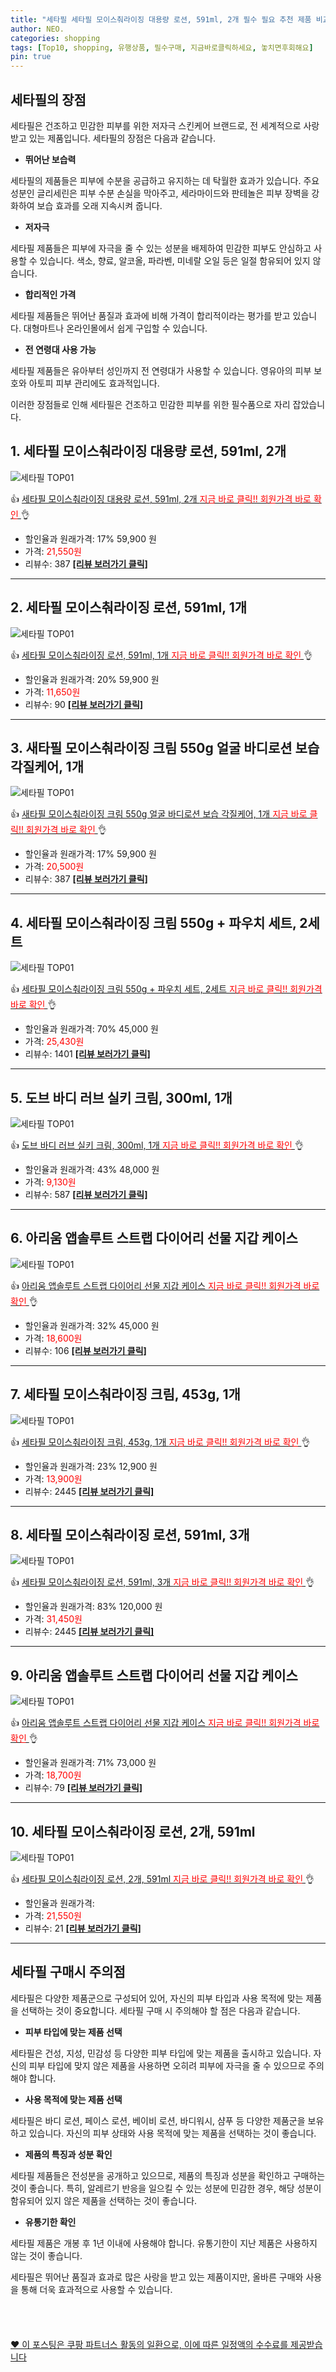 ```yaml
---
title: "세타필 세타필 모이스춰라이징 대용량 로션, 591ml, 2개 필수 필요 추천 제품 비교 최저 가격 비교 장점 구매 후기 구매평"
author: NEO.
categories: shopping
tags: [Top10, shopping, 유행상품, 필수구매, 지금바로클릭하세요, 놓치면후회해요]
pin: true
---
```

**<h2>세타필의 장점</h2>**

세타필은 건조하고 민감한 피부를 위한 저자극 스킨케어 브랜드로, 전 세계적으로 사랑받고 있는 제품입니다. 세타필의 장점은 다음과 같습니다.

* **뛰어난 보습력**

세타필의 제품들은 피부에 수분을 공급하고 유지하는 데 탁월한 효과가 있습니다. 주요 성분인 글리세린은 피부 수분 손실을 막아주고, 세라마이드와 판테놀은 피부 장벽을 강화하여 보습 효과를 오래 지속시켜 줍니다.

* **저자극**

세타필 제품들은 피부에 자극을 줄 수 있는 성분을 배제하여 민감한 피부도 안심하고 사용할 수 있습니다. 색소, 향료, 알코올, 파라벤, 미네랄 오일 등은 일절 함유되어 있지 않습니다.

* **합리적인 가격**

세타필 제품들은 뛰어난 품질과 효과에 비해 가격이 합리적이라는 평가를 받고 있습니다. 대형마트나 온라인몰에서 쉽게 구입할 수 있습니다.

* **전 연령대 사용 가능**

세타필 제품들은 유아부터 성인까지 전 연령대가 사용할 수 있습니다. 영유아의 피부 보호와 아토피 피부 관리에도 효과적입니다.

이러한 장점들로 인해 세타필은 건조하고 민감한 피부를 위한 필수품으로 자리 잡았습니다.

   

## 1. 세타필 모이스춰라이징 대용량 로션, 591ml, 2개

![세타필 TOP01](https://thumbnail6.coupangcdn.com/thumbnails/remote/490x490ex/image/retail/images/711593805388429-8681b9cc-5d10-40db-99d4-f490d8eca8b5.jpg)


👍 [세타필 모이스춰라이징 대용량 로션, 591ml, 2개 <font color=red> 지금 바로 클릭!! 회원가격 바로 확인 </font> ](https://link.coupang.com/re/AFFSDP?lptag=AF3617701&subid=GithubCoopas&pageKey=7164345502&traceid=V0-153&itemId=15015111767&vendorItemId=85072877349) 👌 


- 할인율과 원래가격: 17%  59,900   원
- 가격: <span style='color:red'>21,550원</span>
- 리뷰수: 387  [**[리뷰 보러가기 클릭]**](https://link.coupang.com/re/AFFSDP?lptag=AF3617701&subid=GithubCoopas&pageKey=7164345502&traceid=V0-153&itemId=15015111767&vendorItemId=85072877349)

---


   

## 2. 세타필 모이스춰라이징 로션, 591ml, 1개

![세타필 TOP01](https://thumbnail6.coupangcdn.com/thumbnails/remote/490x490ex/image/retail/images/1322644922592436-233ae835-1c61-4ace-bc8d-8950cb6c315f.jpg)


👍 [세타필 모이스춰라이징 로션, 591ml, 1개 <font color=red> 지금 바로 클릭!! 회원가격 바로 확인 </font> ](https://link.coupang.com/re/AFFSDP?lptag=AF3617701&subid=GithubCoopas&pageKey=7164345502&traceid=V0-153&itemId=14999324866&vendorItemId=80519514876) 👌 


- 할인율과 원래가격: 20%  59,900   원
- 가격: <span style='color:red'>11,650원</span>
- 리뷰수: 90  [**[리뷰 보러가기 클릭]**](https://link.coupang.com/re/AFFSDP?lptag=AF3617701&subid=GithubCoopas&pageKey=7164345502&traceid=V0-153&itemId=14999324866&vendorItemId=80519514876)

---


   

## 3. 새타필 모이스춰라이징 크림 550g 얼굴 바디로션 보습 각질케어, 1개

![세타필 TOP01](https://thumbnail7.coupangcdn.com/thumbnails/remote/490x490ex/image/vendor_inventory/63d2/6be1181f7a9ec26eb17687d8607a8df59bd2bfd6cc711f682791dbd0bccb.jpg)


👍 [새타필 모이스춰라이징 크림 550g 얼굴 바디로션 보습 각질케어, 1개 <font color=red> 지금 바로 클릭!! 회원가격 바로 확인 </font> ](https://link.coupang.com/re/AFFSDP?lptag=AF3617701&subid=GithubCoopas&pageKey=7714615751&traceid=V0-153&itemId=20688294594&vendorItemId=87734705805) 👌 


- 할인율과 원래가격: 17%  59,900   원
- 가격: <span style='color:red'>20,500원</span>
- 리뷰수: 387  [**[리뷰 보러가기 클릭]**](https://link.coupang.com/re/AFFSDP?lptag=AF3617701&subid=GithubCoopas&pageKey=7714615751&traceid=V0-153&itemId=20688294594&vendorItemId=87734705805)

---


   

## 4. 세타필 모이스춰라이징 크림 550g + 파우치 세트, 2세트

![세타필 TOP01](https://thumbnail9.coupangcdn.com/thumbnails/remote/490x490ex/image/retail/images/1669368159445755-990916cd-e63b-4556-b9ad-0c807ea69b5d.jpg)


👍 [세타필 모이스춰라이징 크림 550g + 파우치 세트, 2세트 <font color=red> 지금 바로 클릭!! 회원가격 바로 확인 </font> ](https://link.coupang.com/re/AFFSDP?lptag=AF3617701&subid=GithubCoopas&pageKey=6978436642&traceid=V0-153&itemId=17910181198&vendorItemId=85072868216) 👌 


- 할인율과 원래가격: 70%  45,000   원
- 가격: <span style='color:red'>25,430원</span>
- 리뷰수: 1401  [**[리뷰 보러가기 클릭]**](https://link.coupang.com/re/AFFSDP?lptag=AF3617701&subid=GithubCoopas&pageKey=6978436642&traceid=V0-153&itemId=17910181198&vendorItemId=85072868216)

---


   

## 5. 도브 바디 러브 실키 크림, 300ml, 1개

![세타필 TOP01](https://thumbnail7.coupangcdn.com/thumbnails/remote/490x490ex/image/retail/images/2023/10/04/18/9/ea583d0e-ae09-4ef9-8f7c-19c01365ec6d.jpg)


👍 [도브 바디 러브 실키 크림, 300ml, 1개 <font color=red> 지금 바로 클릭!! 회원가격 바로 확인 </font> ](https://link.coupang.com/re/AFFSDP?lptag=AF3617701&subid=GithubCoopas&pageKey=6973878034&traceid=V0-153&itemId=19350939950&vendorItemId=87351068732) 👌 


- 할인율과 원래가격: 43%  48,000   원
- 가격: <span style='color:red'>9,130원</span>
- 리뷰수: 587  [**[리뷰 보러가기 클릭]**](https://link.coupang.com/re/AFFSDP?lptag=AF3617701&subid=GithubCoopas&pageKey=6973878034&traceid=V0-153&itemId=19350939950&vendorItemId=87351068732)

---


   

## 6. 아리움 앱솔루트 스트랩 다이어리 선물 지갑 케이스

![세타필 TOP01](https://thumbnail6.coupangcdn.com/thumbnails/remote/490x490ex/image/vendor_inventory/71c0/5e403f6577104d258400af037c4991a3438611952fc82ca41d8cc0711581.png)


👍 [아리움 앱솔루트 스트랩 다이어리 선물 지갑 케이스 <font color=red> 지금 바로 클릭!! 회원가격 바로 확인 </font> ](https://link.coupang.com/re/AFFSDP?lptag=AF3617701&subid=GithubCoopas&pageKey=5348354439&traceid=V0-153&itemId=7859838627&vendorItemId=79578344883) 👌 


- 할인율과 원래가격: 32%  45,000   원
- 가격: <span style='color:red'>18,600원</span>
- 리뷰수: 106  [**[리뷰 보러가기 클릭]**](https://link.coupang.com/re/AFFSDP?lptag=AF3617701&subid=GithubCoopas&pageKey=5348354439&traceid=V0-153&itemId=7859838627&vendorItemId=79578344883)

---


   

## 7. 세타필 모이스춰라이징 크림, 453g, 1개

![세타필 TOP01](https://thumbnail8.coupangcdn.com/thumbnails/remote/490x490ex/image/vendor_inventory/f2c1/bfac9fb9505164ee6246febf756a9c6337450c1c78707120e47f58d6b74a.jpeg)


👍 [세타필 모이스춰라이징 크림, 453g, 1개 <font color=red> 지금 바로 클릭!! 회원가격 바로 확인 </font> ](https://link.coupang.com/re/AFFSDP?lptag=AF3617701&subid=GithubCoopas&pageKey=6453223223&traceid=V0-153&itemId=13261817474&vendorItemId=83042848281) 👌 


- 할인율과 원래가격: 23%  12,900   원
- 가격: <span style='color:red'>13,900원</span>
- 리뷰수: 2445  [**[리뷰 보러가기 클릭]**](https://link.coupang.com/re/AFFSDP?lptag=AF3617701&subid=GithubCoopas&pageKey=6453223223&traceid=V0-153&itemId=13261817474&vendorItemId=83042848281)

---


   

## 8. 세타필 모이스춰라이징 로션, 591ml, 3개

![세타필 TOP01](https://thumbnail10.coupangcdn.com/thumbnails/remote/490x490ex/image/retail/images/711216595735036-8139ff0f-4120-43d8-a05f-820fa0f83a1d.jpg)


👍 [세타필 모이스춰라이징 로션, 591ml, 3개 <font color=red> 지금 바로 클릭!! 회원가격 바로 확인 </font> ](https://link.coupang.com/re/AFFSDP?lptag=AF3617701&subid=GithubCoopas&pageKey=7164345502&traceid=V0-153&itemId=17910186641&vendorItemId=85072873775) 👌 


- 할인율과 원래가격: 83%  120,000   원
- 가격: <span style='color:red'>31,450원</span>
- 리뷰수: 2445  [**[리뷰 보러가기 클릭]**](https://link.coupang.com/re/AFFSDP?lptag=AF3617701&subid=GithubCoopas&pageKey=7164345502&traceid=V0-153&itemId=17910186641&vendorItemId=85072873775)

---


   

## 9. 아리움 앱솔루트 스트랩 다이어리 선물 지갑 케이스

![세타필 TOP01](https://thumbnail10.coupangcdn.com/thumbnails/remote/490x490ex/image/vendor_inventory/6914/09d0bbacc006e8b6ad424cfd6fc2dda71d35a3c47a2ca75fcb9bf7a0930c.png)


👍 [아리움 앱솔루트 스트랩 다이어리 선물 지갑 케이스 <font color=red> 지금 바로 클릭!! 회원가격 바로 확인 </font> ](https://link.coupang.com/re/AFFSDP?lptag=AF3617701&subid=GithubCoopas&pageKey=5348354439&traceid=V0-153&itemId=7859838726&vendorItemId=75149479108) 👌 


- 할인율과 원래가격: 71%  73,000   원
- 가격: <span style='color:red'>18,700원</span>
- 리뷰수: 79  [**[리뷰 보러가기 클릭]**](https://link.coupang.com/re/AFFSDP?lptag=AF3617701&subid=GithubCoopas&pageKey=5348354439&traceid=V0-153&itemId=7859838726&vendorItemId=75149479108)

---


   

## 10. 세타필 모이스춰라이징 로션, 2개, 591ml

![세타필 TOP01](https://thumbnail10.coupangcdn.com/thumbnails/remote/490x490ex/image/retail/images/66c11ed6-9977-4d6d-b8c8-5b0315e0ec763808984098455995247.png)


👍 [세타필 모이스춰라이징 로션, 2개, 591ml <font color=red> 지금 바로 클릭!! 회원가격 바로 확인 </font> ](https://link.coupang.com/re/AFFSDP?lptag=AF3617701&subid=GithubCoopas&pageKey=6659186825&traceid=V0-153&itemId=19576324280&vendorItemId=86683966151) 👌 


- 할인율과 원래가격: 
- 가격: <span style='color:red'>21,550원</span>
- 리뷰수: 21  [**[리뷰 보러가기 클릭]**](https://link.coupang.com/re/AFFSDP?lptag=AF3617701&subid=GithubCoopas&pageKey=6659186825&traceid=V0-153&itemId=19576324280&vendorItemId=86683966151)

---
**<h2>세타필 구매시 주의점</h2>**

세타필은 다양한 제품군으로 구성되어 있어, 자신의 피부 타입과 사용 목적에 맞는 제품을 선택하는 것이 중요합니다. 세타필 구매 시 주의해야 할 점은 다음과 같습니다.

* **피부 타입에 맞는 제품 선택**

세타필은 건성, 지성, 민감성 등 다양한 피부 타입에 맞는 제품을 출시하고 있습니다. 자신의 피부 타입에 맞지 않은 제품을 사용하면 오히려 피부에 자극을 줄 수 있으므로 주의해야 합니다.

* **사용 목적에 맞는 제품 선택**

세타필은 바디 로션, 페이스 로션, 베이비 로션, 바디워시, 샴푸 등 다양한 제품군을 보유하고 있습니다. 자신의 피부 상태와 사용 목적에 맞는 제품을 선택하는 것이 좋습니다.

* **제품의 특징과 성분 확인**

세타필 제품들은 전성분을 공개하고 있으므로, 제품의 특징과 성분을 확인하고 구매하는 것이 좋습니다. 특히, 알레르기 반응을 일으킬 수 있는 성분에 민감한 경우, 해당 성분이 함유되어 있지 않은 제품을 선택하는 것이 좋습니다.

* **유통기한 확인**

세타필 제품은 개봉 후 1년 이내에 사용해야 합니다. 유통기한이 지난 제품은 사용하지 않는 것이 좋습니다.

세타필은 뛰어난 품질과 효과로 많은 사랑을 받고 있는 제품이지만, 올바른 구매와 사용을 통해 더욱 효과적으로 사용할 수 있습니다.<br><br><br><br><br> [ ❤  이 포스팅은 쿠팡 파트너스 활동의 일환으로, 이에 따른 일정액의 수수료를 제공받습니다](https://link.coupang.com/a/bcEFyh)